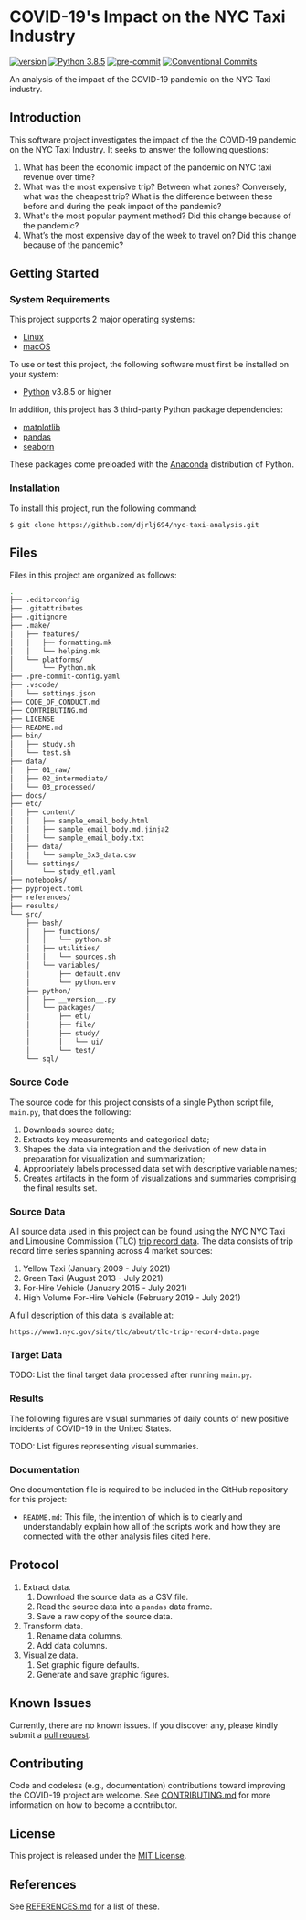 # COVID-19's Impact on the NYC Taxi Industry

[![version](https://img.shields.io/badge/version-0.1.0-yellow.svg)](https://semver.org)
[![Python 3.8.5](https://img.shields.io/badge/python-3.8.5-blue.svg)](https://www.python.org/downloads/release/python-376/)
[![pre-commit](https://img.shields.io/badge/pre--commit-enabled-brightgreen?logo=pre-commit&logoColor=white)](https://github.com/pre-commit/pre-commit)
[![Conventional Commits](https://img.shields.io/badge/Conventional%20Commits-1.0.0-yellow.svg)](https://conventionalcommits.org)

An analysis of the impact of the COVID-19 pandemic on the NYC Taxi industry.

## Introduction

This software project investigates the impact of the the COVID-19 pandemic on
the NYC Taxi Industry. It seeks to answer the following questions:

1. What has been the economic impact of the pandemic on NYC taxi revenue over
   time?
2. What was the most expensive trip? Between what zones? Conversely, what was
   the cheapest trip? What is the difference between these before and during the
   peak impact of the pandemic?
3. What's the most popular payment method? Did this change because of the
   pandemic?
4. What’s the most expensive day of the week to travel on? Did this change
   because of the pandemic?

## Getting Started

### System Requirements

This project supports 2 major operating systems:

* [Linux][Linux]
* [macOS][macOS]

To use or test this project, the following software must first be installed on your
system:

* [Python][Python] v3.8.5 or higher

In addition, this project has 3 third-party Python package dependencies:

* [matplotlib][matplotlib]
* [pandas][pandas]
* [seaborn][seaborn]

These packages come preloaded with the [Anaconda][Anaconda] distribution of
Python.

### Installation

To install this project, run the following command:

```shell
$ git clone https://github.com/djrlj694/nyc-taxi-analysis.git
```

## Files

Files in this project are organized as follows:

```bash
.
├── .editorconfig
├── .gitattributes
├── .gitignore
├── .make/
│   ├── features/
│   │   ├── formatting.mk
│   │   └── helping.mk
│   └── platforms/
│       └── Python.mk
├── .pre-commit-config.yaml
├── .vscode/
│   └── settings.json
├── CODE_OF_CONDUCT.md
├── CONTRIBUTING.md
├── LICENSE
├── README.md
├── bin/
│   ├── study.sh
│   └── test.sh
├── data/
│   ├── 01_raw/
│   ├── 02_intermediate/
│   └── 03_processed/
├── docs/
├── etc/
│   ├── content/
│   │   ├── sample_email_body.html
│   │   ├── sample_email_body.md.jinja2
│   │   └── sample_email_body.txt
│   ├── data/
│   │   └── sample_3x3_data.csv
│   └── settings/
│       └── study_etl.yaml
├── notebooks/
├── pyproject.toml
├── references/
├── results/
└── src/
    ├── bash/
    │   ├── functions/
    │   │   └── python.sh
    │   ├── utilities/
    │   │   └── sources.sh
    │   └── variables/
    │       ├── default.env
    │       └── python.env
    ├── python/
    │   ├── __version__.py
    │   └── packages/
    │       ├── etl/
    │       ├── file/
    │       ├── study/
    │       │   └── ui/
    │       └── test/
    └── sql/
```

### Source Code

The source code for this project consists of a single Python script file,
`main.py`, that does the following:

1. Downloads source data;
2. Extracts key measurements and categorical data;
3. Shapes the data via integration and the derivation of new data in preparation
   for visualization and summarization;
4. Appropriately labels processed data set with descriptive variable names;
5. Creates artifacts in the form of visualizations and summaries comprising the
   final results set.

### Source Data

All source data used in this project can be found using the NYC NYC Taxi and
Limousine Commission (TLC) [trip record data][TLC]. The data consists of trip
record time series spanning across 4 market sources:

1. Yellow Taxi (January 2009 - July 2021)
2. Green Taxi (August 2013 - July 2021)
3. For-Hire Vehicle (January 2015 - July 2021)
4. High Volume For-Hire Vehicle (February 2019 - July 2021)

A full description of this data is available at:

`https://www1.nyc.gov/site/tlc/about/tlc-trip-record-data.page`


### Target Data

TODO: List the final target data processed after running `main.py`.

### Results

The following figures are visual summaries of daily counts of new positive
incidents of COVID-19 in the United States.

TODO: List figures representing visual summaries.

### Documentation

One documentation file is required to be included in the GitHub repository for
this project:

* `README.md`: This file, the intention of which is to clearly and understandably
explain how all of the scripts work and how they are connected with the other
analysis files cited here.

## Protocol

1. Extract data.
    1. Download the source data as a CSV file.
    2. Read the source data into a `pandas` data frame.
    3. Save a raw copy of the source data.
2. Transform data.
    1. Rename data columns.
    2. Add data columns.
3. Visualize data.
    1. Set graphic figure defaults.
    2. Generate and save graphic figures.

## Known Issues

Currently, there are no known issues.  If you discover any, please kindly submit
a [pull request](CONTRIBUTING.md).

## Contributing

Code and codeless (e.g., documentation) contributions toward improving the
COVID-19 project are welcome. See [CONTRIBUTING.md](CONTRIBUTING.md) for more
information on how to become a contributor.

## License

This project is released under the [MIT License](LICENSE).

## References

See [REFERENCES.md](REFERENCES.md) for a list of these.

[Anaconda]: https://www.anaconda.com/products/individual
[Linux]: https://www.linuxfoundation.org
[macOS]: https://www.apple.com/macos/
[matplotlib]: https://matplotlib.org
[Python]: https://www.python.org
[pandas]: https://pandas.pydata.org
[seaborn]: https://seaborn.pydata.org
[TLC]: https://www1.nyc.gov/site/tlc/about/tlc-trip-record-data.page
